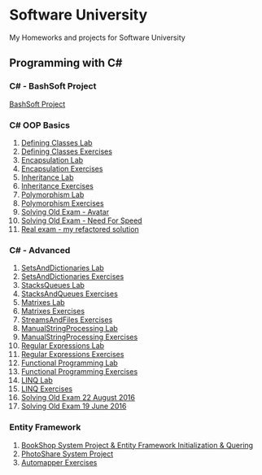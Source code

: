 Software University
==============

My Homeworks and projects for Software University 

## Programming with C# ##

### C# - BashSoft Project
<a href="https://github.com/IliyanPopov/SoftwareUniversity/tree/master/C%23OOP/BashSoftProject">BashSoft Project</a>

### C# OOP Basics
<ol>
<li><a href="https://github.com/IliyanPopov/SoftwareUniversity/tree/master/C%23OOP/C%23OOP-Basics/1DefiningClassesLab">Defining Classes Lab</a></li>
<li><a href="https://github.com/IliyanPopov/SoftwareUniversity/tree/master/C%23OOP/C%23OOP-Basics/2DefiningClassesExercises">Defining Classes Exercises</a></li>
<li><a href="https://github.com/IliyanPopov/SoftwareUniversity/tree/master/C%23OOP/C%23OOP-Basics/3EncapsulationLab">Encapsulation Lab</a></li>
<li><a href="https://github.com/IliyanPopov/SoftwareUniversity/tree/master/C%23OOP/C%23OOP-Basics/4EncapsulationExercises">Encapsulation Exercises</a></li>
<li><a href="https://github.com/IliyanPopov/SoftwareUniversity/tree/master/C%23OOP/C%23OOP-Basics/5InheritanceLab">Inheritance Lab</a></li>
<li><a href="https://github.com/IliyanPopov/SoftwareUniversity/tree/master/C%23OOP/C%23OOP-Basics/6InheritanceExercises">Inheritance Exercises</a></li>
<li><a href="https://github.com/IliyanPopov/SoftwareUniversity/tree/master/C%23OOP/C%23OOP-Basics/7PolymorphisumLab">Polymorphism Lab</a></li>
<li><a href="https://github.com/IliyanPopov/SoftwareUniversity/tree/master/C%23OOP/C%23OOP-Basics/8PolymorphismExercises">Polymorphism Exercises</a></li>
<li><a href="https://github.com/IliyanPopov/SoftwareUniversity/tree/master/C%23OOP/C%23OOP-Basics/9SolvingOldExam-Avatar">Solving Old Exam - Avatar</a></li>
<li><a href="https://github.com/IliyanPopov/SoftwareUniversity/tree/master/C%23OOP/C%23OOP-Basics/10SolvingOldExam-NeedForSpeed">Solving Old Exam - Need For Speed</a></li>
<li><a href="https://github.com/IliyanPopov/SoftwareUniversity/tree/master/C%23OOP/C%23OOP-Basics/11RealExam-MinedCraft-Refactored">Real exam - my refactored solution</a></li>
</ol>

### C# - Advanced
<ol>
<li><a href="https://github.com/IliyanPopov/SoftwareUniversity/tree/master/C%23OOP/C%23OOP-Advanced/1.LabSetsAndDictionaries">SetsAndDictionaries Lab</a></li>
<li><a href="https://github.com/IliyanPopov/SoftwareUniversity/tree/master/C%23OOP/C%23OOP-Advanced/2.SetsAndDictionariesExercises">SetsAndDictionaries Exercises</a></li>
<li><a href="https://github.com/IliyanPopov/SoftwareUniversity/tree/master/C%23OOP/C%23OOP-Advanced/3.StacksQueues">StacksQueues Lab</a></li>
<li><a href="https://github.com/IliyanPopov/SoftwareUniversity/tree/master/C%23OOP/C%23OOP-Advanced/4.StacksAndQueuesExercise">StacksAndQueues Exercises</a></li>
<li><a href="https://github.com/IliyanPopov/SoftwareUniversity/tree/master/C%23OOP/C%23OOP-Advanced/5.MatrixesLab">Matrixes Lab</a></li>
<li><a href="https://github.com/IliyanPopov/SoftwareUniversity/tree/master/C%23OOP/C%23OOP-Advanced/6.MatrixesExercises">Matrixes Exercises</a></li>
<li><a href="https://github.com/IliyanPopov/SoftwareUniversity/tree/master/C%23OOP/C%23OOP-Advanced/7.StreamsAndFilesExercise">StreamsAndFiles Exercises</a></li>
<li><a href="https://github.com/IliyanPopov/SoftwareUniversity/tree/master/C%23OOP/C%23OOP-Advanced/8.%20ManualStringProcessingLab">ManualStringProcessing Lab</a></li>
<li><a href="https://github.com/IliyanPopov/SoftwareUniversity/tree/master/C%23OOP/C%23OOP-Advanced/9.ManualStringProcessingExercises">ManualStringProcessing Exercises</a></li>
<li><a href="https://github.com/IliyanPopov/SoftwareUniversity/tree/master/C%23OOP/C%23OOP-Advanced/10.RegularExpressionsLab">Regular Expressions Lab</a></li>
<li><a href="https://github.com/IliyanPopov/SoftwareUniversity/tree/master/C%23OOP/C%23OOP-Advanced/11.RegularExpressionsExercise">Regular Expressions Exercises</a></li>
<li><a href="https://github.com/IliyanPopov/SoftwareUniversity/tree/master/C%23OOP/C%23OOP-Advanced/12.FunctionalProgrammingLab">Functional Programming Lab</a></li>
<li><a href="https://github.com/IliyanPopov/SoftwareUniversity/tree/master/C%23OOP/C%23OOP-Advanced/13.FunctionalProgrammingExercises">Functional Programming Exercises</a></li>
<li><a href="https://github.com/IliyanPopov/SoftwareUniversity/tree/master/C%23OOP/C%23OOP-Advanced/14.LINQLab">LINQ Lab</a></li>
<li><a href="https://github.com/IliyanPopov/SoftwareUniversity/tree/master/C%23OOP/C%23OOP-Advanced/15.LINQExercises">LINQ Exercises</a></li>
<li><a href="https://github.com/IliyanPopov/SoftwareUniversity/tree/master/C%23OOP/C%23OOP-Advanced/16.SolvingOldExam22August2016">Solving Old Exam 22 August 2016</a></li>
<li><a href="https://github.com/IliyanPopov/SoftwareUniversity/tree/master/C%23OOP/C%23OOP-Advanced/17.SolvingOldExam19June2016">Solving Old Exam 19 June 2016</a></li>
</ol>

### Entity Framework
<ol>
<li><a href="https://github.com/IliyanPopov/SoftwareUniversity/tree/master/EntityFramework/BookShopSystem">BookShop System Project & Entity Framework Initialization & Quering</a></li>
<li><a href="https://github.com/IliyanPopov/SoftwareUniversity/tree/master/EntityFramework/PhotoShareSystem">PhotoShare System Project</a></li>
<li><a href="https://github.com/IliyanPopov/SoftwareUniversity/tree/master/EntityFramework/SoftUniAutomapperExercises">Automapper Exercises</a></li>
</ol>
